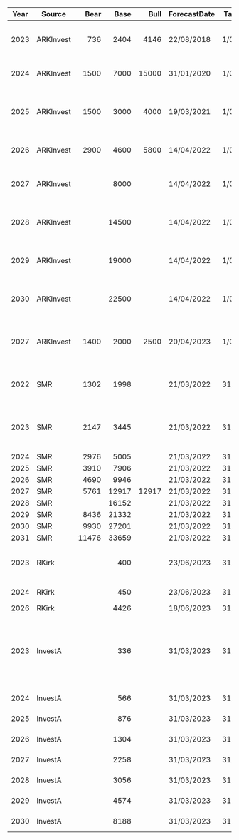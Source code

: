 | Year | Source    | Bear | Base  | Bull  | ForecastDate | TargetDate | Note                                                                                      | Link                                                                                        |
|------|-----------|-----:|------:|------:|--------------|------------|-------------------------------------------------------------------------------------------|---------------------------------------------------------------------------------------------|
| 2023 | ARKInvest |  736 |  2404 |  4146 |   22/08/2018 |  1/06/2023 | 'Dear Elon: An Open Letter Against Taking Tesla Private'                                  | [ARK Invest](https://ark-invest.com/articles/analyst-research/tesla-private/)               |
| 2024 | ARKInvest | 1500 |  7000 | 15000 |   31/01/2020 |  1/06/2024 | updated cost supply/demand and robotaxi                                                   | [ARK Invest](https://ark-invest.com/articles/analyst-research/tesla-price-target)           |
| 2025 | ARKInvest | 1500 |  3000 |  4000 |   19/03/2021 |  1/06/2025 | added insurance, increased robotaxi likelihood                                            | [ARK Invest](https://ark-invest.com/articles/valuation-models/tesla-price-target-2)         |
| 2026 | ARKInvest | 2900 |  4600 |  5800 |   14/04/2022 |  1/06/2026 | added bitcoin, increased robotaxi                                                         | [ARK Invest](https://ark-invest.com/articles/valuation-models/arks-tesla-model)             |
| 2027 | ARKInvest |      |  8000 |       |   14/04/2022 |  1/06/2027 | forward forecast published with 2026 target                                               | as above                                                                                    |
| 2028 | ARKInvest |      | 14500 |       |   14/04/2022 |  1/06/2028 | forward forecast published with 2026 target                                               | as above                                                                                    |
| 2029 | ARKInvest |      | 19000 |       |   14/04/2022 |  1/06/2029 | forward forecast published with 2026 target                                               | as above                                                                                    |
| 2030 | ARKInvest |      | 22500 |       |   14/04/2022 |  1/06/2030 | forward forecast published with 2026 target                                               | as above                                                                                    |
| 2027 | ARKInvest | 1400 |  2000 |  2500 |   20/04/2023 |  1/06/2027 | added energy, increased robotaxi, no bots or AI or autobidder                             | [ARK Invest](https://ark-invest.com/articles/valuation-models/arks-tesla-price-target-2027) |
| 2022 | SMR       | 1302 |  1998 |       |   21/03/2022 | 31/12/2022 | 1998 weighted average PT, although 1713 is base case                                      | [Link](https://www.youtube.com/watch?v=W0OKbs_N51A&ab_channel=SolvingTheMoneyProblem)       |
| 2023 | SMR       | 2147 |  3445 |       |   21/03/2022 | 31/12/2023 | given these all forecast at same time, plot them as dashed line                           |                                                                                             |
| 2024 | SMR       | 2976 |  5005 |       |   21/03/2022 | 31/12/2024 |                                                                                           |                                                                                             |
| 2025 | SMR       | 3910 |  7906 |       |   21/03/2022 | 31/12/2025 |                                                                                           |                                                                                             |
| 2026 | SMR       | 4690 |  9946 |       |   21/03/2022 | 31/12/2026 |                                                                                           |                                                                                             |
| 2027 | SMR       | 5761 | 12917 | 12917 |   21/03/2022 | 31/12/2027 |                                                                                           |                                                                                             |
| 2028 | SMR       |      | 16152 |       |   21/03/2022 | 31/12/2028 |                                                                                           |                                                                                             |
| 2029 | SMR       | 8436 | 21332 |       |   21/03/2022 | 31/12/2029 |                                                                                           |                                                                                             |
| 2030 | SMR       | 9930 | 27201 |       |   21/03/2022 | 31/12/2030 |                                                                                           |                                                                                             |
| 2031 | SMR       | 11476 | 33659 |       |   21/03/2022 | 31/12/2031 |                                                                                           |                                                                                             |
| 2023 | RKirk     |      |   400 |       |   23/06/2023 | 31/12/2023 | 8 EPS * 50 = PT $400. Does not include robotaxi or bot.                                   | [Link](https://www.youtube.com/watch?v=Y-n-3reWAcw)                                                                                  |
| 2024 | RKirk     |      |   450 |       |   23/06/2023 | 31/12/2024 | 9.05 EPS * 50 = PT $450.                                                                  | as above                                                      |
| 2026 | RKirk     |      |  4426 |       |   18/06/2023 | 31/12/2026 |                                                                                           | [Link](https://www.youtube.com/watch?v=nDJ0u26YDZ4&t=849s)                                  |
| 2023 | InvestA   |      |   336 |       |   31/03/2023 | 31/12/2023 | MODIFIED breakdown using bot, semi, insurance to ramp rates for robotaxi, van, heat pump  | [Link](https://www.youtube.com/watch?v=3stat7uO-4E&ab_channel=InvestAnswers)                |
| 2024 | InvestA   |      |   566 |       |   31/03/2023 | 31/12/2024 |                                                                                           | as above                                                                                    |
| 2025 | InvestA   |      |   876 |       |   31/03/2023 | 31/12/2025 |                                                                                           | as above                                                                                    |
| 2026 | InvestA   |      |  1304 |       |   31/03/2023 | 31/12/2026 |                                                                                           | as above                                                                                    |
| 2027 | InvestA   |      |  2258 |       |   31/03/2023 | 31/12/2027 |                                                                                           | as above                                                                                    |
| 2028 | InvestA   |      |  3056 |       |   31/03/2023 | 31/12/2028 |                                                                                           | as above                                                                                    |
| 2029 | InvestA   |      |  4574 |       |   31/03/2023 | 31/12/2029 |                                                                                           | as above                                                                                    |
| 2030 | InvestA   |      |  8188 |       |   31/03/2023 | 31/12/2030 |                                                                                           | as above                                                                                    |


